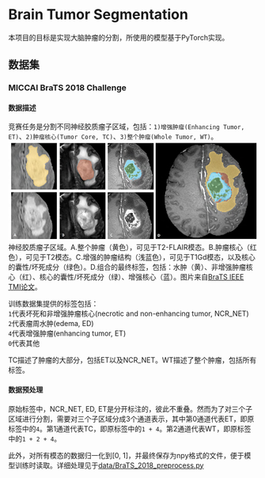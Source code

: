 # Brain Tumor Segmentation
本项目的目标是实现大脑肿瘤的分割，所使用的模型基于PyTorch实现。

## 数据集
### MICCAI BraTS 2018 Challenge
#### 数据描述
竞赛任务是分割不同神经胶质瘤子区域，包括：`1)增强肿瘤(Enhancing Tumor, ET)`、`2)肿瘤核心(Tumor Core, TC)`、`3)整个肿瘤(Whole Tumor, WT)`。  
![](https://github.com/Zhao-BJ/Brain_Tumor_Segmentation/blob/main/pictures/Glioma%20sub-regions.png "Glioma sub-regions")  
神经胶质瘤子区域。A.整个肿瘤（黄色），可见于T2-FLAIR模态。B.肿瘤核心（红色），可见于T2模态。C.增强的肿瘤结构（浅蓝色），可见于T1Gd模态，以及核心的囊性/坏死成分（绿色）。D.组合的最终标签，包括：水肿（黄）、非增强肿瘤核心（红）、核心的囊性/坏死成分（绿）、增强核心（蓝）。图片来自[BraTS IEEE TMI论文](https://ieeexplore.ieee.org/document/6975210)。

训练数据集提供的标签包括：  
`1`代表坏死和非增强肿瘤核心(necrotic and non-enhancing tumor, NCR_NET)  
`2`代表瘤周水肿(edema, ED)  
`4`代表增强肿瘤(enhancing tumor, ET)  
`0`代表其他  

TC描述了肿瘤的大部分，包括ET以及NCR_NET。WT描述了整个肿瘤，包括所有标签。

#### 数据预处理
原始标签中，NCR_NET, ED, ET是分开标注的，彼此不重叠。然而为了对三个子区域进行分割，需要对三个子区域分成3个通道表示，其中第0通道代表ET，即原标签中的`4`。第1通道代表TC，即原标签中的`1 + 4`。第2通道代表WT，即原标签中的`1 + 2 + 4`。

此外，对所有模态的数据归一化到[0, 1]，并最终保存为npy格式的文件，便于模型训练时读取。详细处理见于[data/BraTS_2018_preprocess.py](https://github.com/Zhao-BJ/Brain_Tumor_Segmentation/blob/main/data/BraTS_2018_preprocess.py)